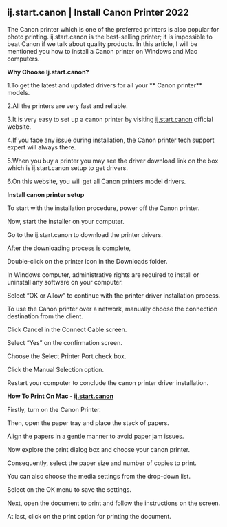 ## ij.start.canon | Install Canon Printer 2022

The Canon printer which is one of the preferred printers is also popular for photo printing. ij.start.canon is the best-selling printer; it is impossible to beat Canon if we talk about quality products. In this article, I will be mentioned you how to install a Canon printer on Windows and Mac computers.

<b>Why Choose Ij.start.canon?</b>

1.To get the latest and updated drivers for all your ** Canon printer** models.

2.All the printers are very fast and reliable.

3.It is very easy to set up a canon printer by visiting <a href="https://startcanonij.github.io/">ij.start.canon</a> official website.

4.If you face any issue during installation, the Canon printer tech support expert will always there.

5.When you buy a printer you may see the driver download link on the box which is ij.start.canon setup to get drivers.

6.On this website, you will get all Canon printers model drivers.

<b>Install canon printer setup</b>

To start with the installation procedure, power off the Canon printer.

Now, start the installer on your computer.

Go to the ij.start.canon to download the printer drivers.

After the downloading process is complete,

Double-click on the printer icon in the Downloads folder.

In Windows computer, administrative rights are required to install or uninstall any software on your computer.

Select “OK or Allow” to continue with the printer driver installation process.

To use the Canon printer over a network, manually choose the connection destination from the client.

Click Cancel in the Connect Cable screen.

Select “Yes” on the confirmation screen.

Choose the Select Printer Port check box.

Click the Manual Selection option.

Restart your computer to conclude the canon printer driver installation.


<b>How To Print On Mac - <a href="https://startcanonij.github.io/">ij.start.canon</a></b>


Firstly, turn on the Canon Printer.

Then, open the paper tray and place the stack of papers.

Align the papers in a gentle manner to avoid paper jam issues.

Now explore the print dialog box and choose your canon printer.

Consequently, select the paper size and number of copies to print.

You can also choose the media settings from the drop-down list.

Select on the OK menu to save the settings.

Next, open the document to print and follow the instructions on the screen.

At last, click on the print option for printing the document.
